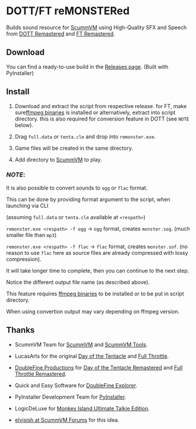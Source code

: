 # DOTT/FT reMONSTERed

Builds sound resource for [ScummVM](https://www.scummvm.org/) using High-Quality SFX and Speech from [DOTT Remastered](http://dott.doublefine.com/) and [FT Remastered](http://fullthrottle.doublefine.com/).

## Download
You can find a ready-to-use build in the [Releases page](https://github.com/BLooperZ/remonstered/releases).
(Built with PyInstaller)

## Install
1. Download and extract the script from respective release. 
for FT, make sure[ffmpeg binaries](https://ffmpeg.zeranoe.com/builds/) is installed or alternatively, extract into script directory. this is also required for conversion feature in DOTT (see `NOTE` below).

2. Drag `full.data` or `tenta.cle` and drop into `remonster.exe`.

3. Game files will be created in the same directory.

4. Add directory to [ScummVM](https://www.scummvm.org/) to play.

### *NOTE*:
It is also possible to convert sounds to `ogg` or `flac` format.

This can be done by providing format argument to the script, when launching via CLI

(assuming `full.data` or `tenta.cle` available at `<respath>`)

`remonster.exe <respath> -f ogg` -> `ogg` format, creates `monster.sog`.
(much smaller file than `mp3`)

`remonster.exe <respath> -f flac` -> `flac` format, creates `monster.sof`. (no reason to use `flac` here as source files are already compressed with lossy compression).

It will take longer time to complete, then you can continue to the next step.

Notice the different output file name (as described above).

This feature requires [ffmpeg binaries](https://ffmpeg.zeranoe.com/builds/) to be installed or to be put in script directory.

When using convertion output may vary depending on ffmpeg version.

## Thanks

* ScummVM Team for [ScummVM](https://www.scummvm.org/) and [ScummVM Tools](https://github.com/scummvm/scummvm-tools).

* LucasArts for the original [Day of the Tentacle](https://en.wikipedia.org/wiki/Day_of_the_Tentacle) and [Full Throttle](https://en.wikipedia.org/wiki/Full_Throttle_(1995_video_game)).

* [DoubleFine Productions](http://www.doublefine.com) for [Day of the Tentacle Remastered](http://dott.doublefine.com/) and [Full Throttle Remastered](http://fullthrottle.doublefine.com/).

* Quick and Easy Software for [DoubleFine Explorer](https://quickandeasysoftware.net/software/doublefine-explorer).

* PyInstaller Development Team for [PyInstaller](https://www.pyinstaller.org/).

* LogicDeLuxe for [Monkey Island Ultimate Talkie Edition](http://www.gratissaugen.de/ultimatetalkies/).

* [elvisish at ScummVM Forums](https://forums.scummvm.org/viewtopic.php?f=8&t=14506) for this idea.
